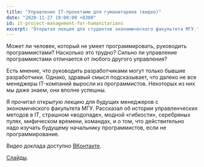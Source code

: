 ```yaml
---
title: "Управление IT-проектами для гуманитариев (видео)"
date: "2020-11-27 19:00:00 +0300"
id: it-project-management-for-humanitarians
excerpt: "Открытая лекция для студентов экономического факультета МГУ."
---
```


Может ли человек, который не умеет программировать, руководить программистами? Насколько это трудно? Сильно ли управление программистами отличается от любого другого управления?

Есть мнение, что руководить разработчиками  могут только бывшие разработчики. Однако, здравый смысл подсказывает, что далеко не все менеджеры  IT-компаний выросли из программистов. Некоторых из них мы даже знаем, они вполне успешны.

Я прочитал открытую лекцию для будущих менеджеров с экономического факультета МГУ. Рассказал об истории управленческих методов в IT, страшном «водопаде», модной «гибкости», серебряных пулях, мифическом времени, командах, и о том, что действительно надо изучать будущему начальнику программистов, если не программирование.

Видео доклада доступно [ВКонтакте](https://vk.com/wall-73693612_5072).

[Слайды](/download/it-project-management-for-humanitarians.pdf).
